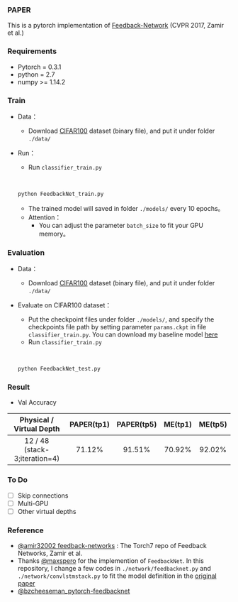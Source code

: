 ### PAPER

This is a pytorch implementation of [Feedback-Network](http://feedbacknet.stanford.edu/) (CVPR 2017, Zamir et al.)

### Requirements

- Pytorch = 0.3.1
- python = 2.7
- numpy >= 1.14.2

### Train

- Data：
  - Download [CIFAR100](https://www.cs.toronto.edu/~kriz/cifar.html) dataset (binary file), and put it under folder `./data/`

- Run：
  - Run `classifier_train.py`

  ​

  ```python
  python FeedbackNet_train.py
  ```

  - The trained model will saved in folder `./models/` every 10 epochs。
  - Attention：
    - You can adjust the parameter `batch_size` to fit your GPU memory。


### Evaluation

- Data：
  - Download [CIFAR100](https://www.cs.toronto.edu/~kriz/cifar.html) dataset (binary file), and put it under folder `./data/`


- Evaluate on CIFAR100 dataset：

  - Put the checkpoint files under folder `./models/`, and specify the checkpoints file path by setting parameter `params.ckpt` in file `classifier_train.py`. You can download my baseline model [here](https://cloud.tsinghua.edu.cn/f/8b1affe99ba5494ba636/)
  - Run `classifier_train.py`

  ​

  ```python
  python FeedbackNet_test.py
  ```

### Result

- Val Accuracy

| Physical / Virtual Depth | PAPER(tp1) |  PAPER(tp5)  | ME(tp1) |  ME(tp5)  |
| :------:   | :----:   | :----: | :----: | :----: |
| 12 / 48 (stack-3;iteration=4) | 71.12%|91.51%|70.92%|92.02%|

### To Do

- [ ] Skip connections
- [ ] Multi-GPU
- [ ] Other virtual depths

### Reference

- [@amir32002 feedback-networks](https://github.com/amir32002/feedback-networks) : The Torch7 repo of Feedback Networks, Zamir et al.
- Thanks [@maxspero](https://github.com/maxspero/feedback-networks-pytorch) for the implemention of `FeedbackNet`. In this repository, I change a few codes in `./network/feedbacknet.py` and `./network/convlstmstack.py` to fit the model definition in the [original paper](http://feedbacknet.stanford.edu/)
- [@bzcheeseman_pytorch-feedbacknet](https://github.com/bzcheeseman/pytorch-feedbacknet) 